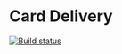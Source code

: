 # Card Delivery
[![Build status](https://ci.appveyor.com/api/projects/status/h43hy74ak2uv7kbd/branch/main?svg=true)](https://ci.appveyor.com/project/MigAnn/carddelivery-5rc9t/branch/main)
